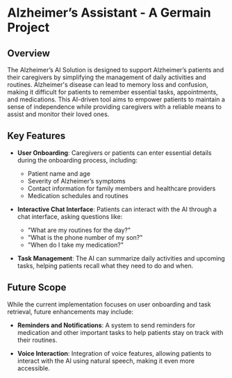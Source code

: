 # Alzheimer’s Assistant - A Germain Project

## Overview

The Alzheimer’s AI Solution is designed to support Alzheimer’s patients and their caregivers by simplifying the management of daily activities and routines. Alzheimer's disease can lead to memory loss and confusion, making it difficult for patients to remember essential tasks, appointments, and medications. This AI-driven tool aims to empower patients to maintain a sense of independence while providing caregivers with a reliable means to assist and monitor their loved ones.

## Key Features

- **User Onboarding**: Caregivers or patients can enter essential details during the onboarding process, including:
  - Patient name and age
  - Severity of Alzheimer’s symptoms
  - Contact information for family members and healthcare providers
  - Medication schedules and routines

- **Interactive Chat Interface**: Patients can interact with the AI through a chat interface, asking questions like:
  - "What are my routines for the day?"
  - "What is the phone number of my son?"
  - "When do I take my medication?"

- **Task Management**: The AI can summarize daily activities and upcoming tasks, helping patients recall what they need to do and when.

## Future Scope

While the current implementation focuses on user onboarding and task retrieval, future enhancements may include:

- **Reminders and Notifications**: A system to send reminders for medication and other important tasks to help patients stay on track with their routines.

- **Voice Interaction**: Integration of voice features, allowing patients to interact with the AI using natural speech, making it even more accessible.
